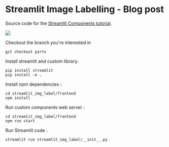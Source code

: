 # Streamlit Image Labelling - Blog post

Source code for the [Streamlit Components tutorial](https://streamlit-components-tutorial.netlify.app).

![](./demo.gif)

Checkout the branch you're interested in

```
git checkout partx
```

Install streamlit and custom library:

```
pip install streamlit
pip install -e .
```

Install npm dependencies :

```
cd streamlit_img_label/frontend
npm install
```

Run custom components web server :

```
cd streamlit_img_label/frontend
npm run start
```

Run Streamlit code :

```
streamlit run streamlit_img_label/__init__.py
```
